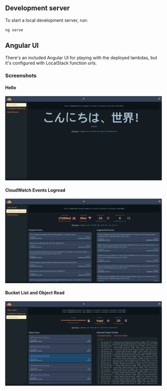 ## Development server

To start a local development server, run:

```bash
ng serve
```


## Angular UI

There's an included Angular UI for playing with the deployed lambdas, but it's configured with LocalStack function urls.

### Screenshots

#### Hello
![Lambda Hello](../../assets/lambda-hello.png)

#### CloudWatch Events Logread
![Lambda Logread](../../assets/lambda-logread.png)

#### Bucket List and Object Read
![Lambda Bucket List and Read](../../assets/lambda-bucket-read.png)
